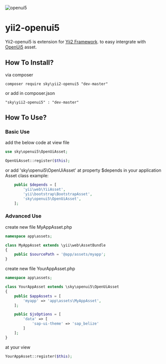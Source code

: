 ![openui5](http://openui5.org/images/OpenUI5_new_big_side.png)

yii2-openui5
============

Yii2-openui5 is extension for [Yii2 Framework](http://www.yiiframework.com/). to easy intergrate with [OpenUi5](http://openui5.org/) asset.

How To Install?
---------------
via composer
```
composer require sky\yii2-openui5 "dev-master"
```

or add in composer.json

```
"sky\yii2-openui5" : "dev-master"
```

How To Use?
-----------
### Basic Use
add the below code at view file
```php
use sky\openui5\OpenUiAsset;

OpenUiAsset::register($this);
```

or add 'sky\openui5\OpenUiAsset' at property $depends in your application Asset class
example:
```php
    public $depends = [
        'yii\web\YiiAsset',
        'yii\bootstrap\BootstrapAsset',
        'sky\openui5\OpenUiAsset',
    ];
```

### Advanced Use
create new file MyAppAsset.php
```php
namespace app\assets;

class MyAppAsset extends \yii\web\AssetBundle
{
    public $sourcePath = '@app/assets/myapp';
}
```

create new file YourAppAsset.php
```php
namespace app\assets;

class YourAppAsset extends \sky\openui5\OpenUiAsset
{
    public $appAssets = [
        'myapp' => 'app\assets\MyAppAsset',
    ];

    public $jsOptions = [
        'data' => [
            'sap-ui-theme' => 'sap_belize'
        ]
    ];
}
```

at your view
```php
YourAppAsset::register($this);
```
